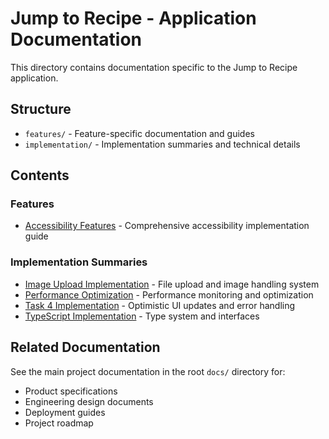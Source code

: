 # Jump to Recipe - Application Documentation

This directory contains documentation specific to the Jump to Recipe application.

## Structure

- `features/` - Feature-specific documentation and guides
- `implementation/` - Implementation summaries and technical details

## Contents

### Features
- [Accessibility Features](features/ACCESSIBILITY.md) - Comprehensive accessibility implementation guide

### Implementation Summaries
- [Image Upload Implementation](implementation/IMAGE_UPLOAD_IMPLEMENTATION.md) - File upload and image handling system
- [Performance Optimization](implementation/PERFORMANCE_OPTIMIZATION_SUMMARY.md) - Performance monitoring and optimization
- [Task 4 Implementation](implementation/TASK_4_IMPLEMENTATION_SUMMARY.md) - Optimistic UI updates and error handling
- [TypeScript Implementation](implementation/TYPESCRIPT_IMPLEMENTATION_SUMMARY.md) - Type system and interfaces

## Related Documentation

See the main project documentation in the root `docs/` directory for:
- Product specifications
- Engineering design documents
- Deployment guides
- Project roadmap